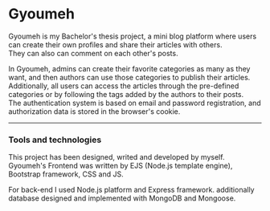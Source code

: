 # Gyoumeh

Gyoumeh is my Bachelor's thesis project, a mini blog platform where users can create their own profiles and share their articles with others.<br>
They can also can comment on each other's posts.

In Gyoumeh, admins can create their favorite categories as many as they want, and then authors can use those categories to publish their articles.<br>
Additionally, all users can access the articles through the pre-defined categories or by following the tags added by the authors to their posts.<br>
The authentication system is based on email and password registration, and authorization data is stored in the browser's cookie.

<hr> 
<h3>Tools and technologies </h3>

This project has been designed, writed and developed by myself.<br>
Gyoumeh's Frontend was written by EJS (Node.js template engine), Bootstrap framework, CSS and JS.

For back-end I used Node.js platform and Express framework.
additionally database designed and implemented with MongoDB and Mongoose.
